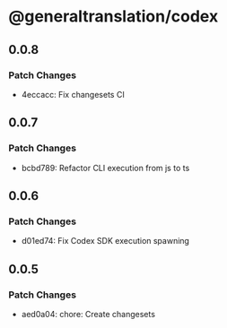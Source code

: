 # @generaltranslation/codex

## 0.0.8

### Patch Changes

- 4eccacc: Fix changesets CI

## 0.0.7

### Patch Changes

- bcbd789: Refactor CLI execution from js to ts

## 0.0.6

### Patch Changes

- d01ed74: Fix Codex SDK execution spawning

## 0.0.5

### Patch Changes

- aed0a04: chore: Create changesets
